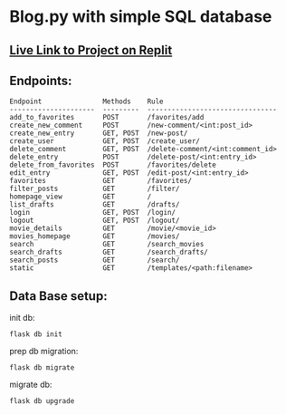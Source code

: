 # Blog.py with simple SQL database

## [Live Link to Project on Replit](https://16d1ac62-a290-4617-a78f-abdb380673a2-00-m2q2tbltvitv.janeway.replit.dev/)

## Endpoints:

```shell
Endpoint               Methods    Rule                            
---------------------  ---------  --------------------------------
add_to_favorites       POST       /favorites/add                  
create_new_comment     POST       /new-comment/<int:post_id>      
create_new_entry       GET, POST  /new-post/                      
create_user            GET, POST  /create_user/                   
delete_comment         GET, POST  /delete-comment/<int:comment_id>
delete_entry           POST       /delete-post/<int:entry_id>     
delete_from_favorites  POST       /favorites/delete               
edit_entry             GET, POST  /edit-post/<int:entry_id>       
favorites              GET        /favorites/                     
filter_posts           GET        /filter/                        
homepage_view          GET        /                               
list_drafts            GET        /drafts/                        
login                  GET, POST  /login/                         
logout                 GET, POST  /logout/                        
movie_details          GET        /movie/<movie_id>               
movies_homepage        GET        /movies/                        
search                 GET        /search_movies                  
search_drafts          GET        /search_drafts/                 
search_posts           GET        /search/                        
static                 GET        /templates/<path:filename>   
```

## Data Base setup:

init db:
```shell
flask db init
```

prep db migration:
```shell
flask db migrate
```

migrate db:
```shell
flask db upgrade
```